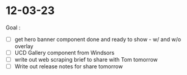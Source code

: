 # 12-03-23

Goal :
- [ ] get hero banner component done and ready to show - w/ and w/o overlay
- [ ] UCD Gallery component from Windsors
- [ ] write out web scraping brief to share with Tom tomorrow
- [ ] Write out release notes for share tomorrow